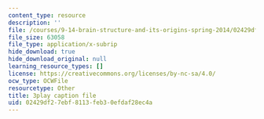 ```yaml
---
content_type: resource
description: ''
file: /courses/9-14-brain-structure-and-its-origins-spring-2014/02429df27ebf8113feb30efdaf28ec4a_555129.srt
file_size: 63058
file_type: application/x-subrip
hide_download: true
hide_download_original: null
learning_resource_types: []
license: https://creativecommons.org/licenses/by-nc-sa/4.0/
ocw_type: OCWFile
resourcetype: Other
title: 3play caption file
uid: 02429df2-7ebf-8113-feb3-0efdaf28ec4a
---
```

